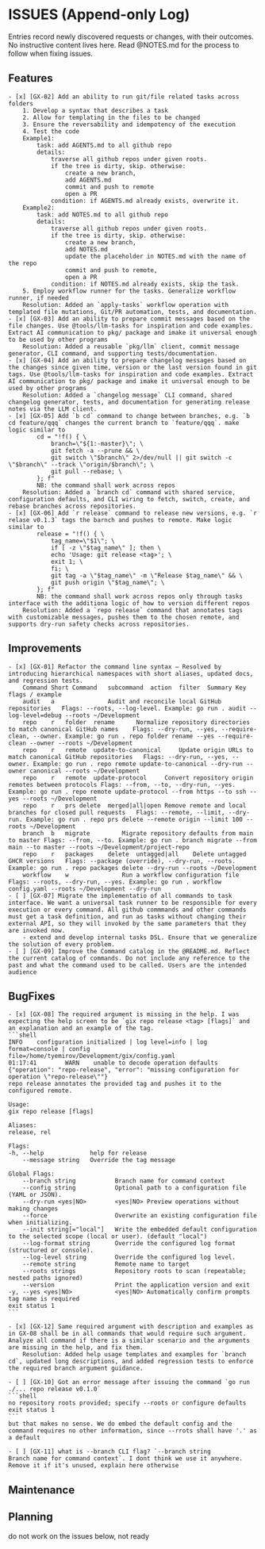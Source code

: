 # ISSUES (Append-only Log)

Entries record newly discovered requests or changes, with their outcomes. No instructive content lives here. Read @NOTES.md for the process to follow when fixing issues.

## Features

    - [x] [GX-02] Add an ability to run git/file related tasks across folders
        1. Develop a syntax that describes a task
        2. Allow for templating in the files to be changed
        3. Ensure the reversability and idempotency of the execution
        4. Test the code
        Example1: 
            task: add AGENTS.md to all github repo
            details: 
                traverse all github repos under given roots. 
                if the tree is dirty, skip. otherwise:
                    create a new branch, 
                    add AGENTS.md
                    commit and push to remote
                    open a PR
                condition: if AGENTS.md already exists, overwrite it.
        Example2: 
            task: add NOTES.md to all github repo
            details: 
                traverse all github repos under given roots. 
                if the tree is dirty, skip. otherwise:
                    create a new branch, 
                    add NOTES.md
                    update the placeholder in NOTES.md with the name of the repo
                    commit and push to remote, 
                    open a PR
                condition: if NOTES.md already exists, skip the task.
        5. Employ workflow runner for the tasks. Generalize workflow runner, if needed
        Resolution: Added an `apply-tasks` workflow operation with templated file mutations, Git/PR automation, tests, and documentation.
    - [x] [GX-03] Add an ability to prepare commit messages based on the file changes. Use @tools/llm-tasks for inspiration and code examples. Extract AI communication to pkg/ package and imake it universal enough to be used by other programs
        Resolution: Added a reusable `pkg/llm` client, commit message generator, CLI command, and supporting tests/documentation.
    - [x] [GX-04] Add an ability to prepare changelog messages based on the changes since given time, version or the last version found in git tags. Use @tools/llm-tasks for inspiration and code examples. Extract AI communication to pkg/ package and imake it universal enough to be used by other programs
        Resolution: Added a `changelog message` CLI command, shared changelog generator, tests, and documentation for generating release notes via the LLM client.
    - [x] [GX-05] Add `b cd` command to change between branches, e.g. `b cd feature/qqq` changes the current branch to `feature/qqq`. make logic similar to
            cd = "!f() { \
                branch=\"${1:-master}\"; \
                git fetch -a --prune && \
                git switch \"$branch\" 2>/dev/null || git switch -c \"$branch\" --track \"origin/$branch\"; \
                git pull --rebase; \
            }; f"
            NB: the command shall work across repos
        Resolution: Added a `branch cd` command with shared service, configuration defaults, and CLI wiring to fetch, switch, create, and rebase branches across repositories.
    - [x] [GX-06] Add `r release` command to release new versions, e.g. `r relase v0.1.3` tags the barnch and pushes to remote. Make logic similar to
            release = "!f() { \
                tag_name=\"$1\"; \
                if [ -z \"$tag_name\" ]; then \
                echo 'Usage: git release <tag>'; \
                exit 1; \
                fi; \
                git tag -a \"$tag_name\" -m \"Release $tag_name\" && \
                git push origin \"$tag_name\"; \
            }; f"
            NB: the command shall work across repos only through tasks interface with the additiona logic of how to version different repos
        Resolution: Added a `repo release` command that annotates tags with customizable messages, pushes them to the chosen remote, and supports dry-run safety checks across repositories.


## Improvements

    - [x] [GX-01] Refactor the command line syntax — Resolved by introducing hierarchical namespaces with short aliases, updated docs, and regression tests.
        Command	Short Command	subcommand	action	filter	Summary	Key flags / example
        audit	a				Audit and reconcile local GitHub repositories	Flags: --roots, --log-level. Example: go run . audit --log-level=debug --roots ~/Development
        repo	r	folder	rename		Normalize repository directories to match canonical GitHub names	Flags: --dry-run, --yes, --require-clean, --owner. Example: go run . repo folder rename --yes --require-clean --owner --roots ~/Development
        repo	r	remote	update-to-canonical		Update origin URLs to match canonical GitHub repositories	Flags: --dry-run, --yes, --owner. Example: go run . repo remote update-to-canonical --dry-run --owner canonical --roots ~/Development
        repo	r	remote	update-protocol		Convert repository origin remotes between protocols	Flags: --from, --to, --dry-run, --yes. Example: go run . repo remote update-protocol --from https --to ssh --yes --roots ~/Development
        repo	r	prs	delete	merged|all|open	Remove remote and local branches for closed pull requests	Flags: --remote, --limit, --dry-run. Example: go run . repo prs delete --remote origin --limit 100 --roots ~/Development
        branch	b	migrate			Migrate repository defaults from main to master	Flags: --from, --to. Example: go run . branch migrate --from main --to master --roots ~/Development/project-repo
        repo	r	packages	delete	untagged|all	Delete untagged GHCR versions	Flags: --package (override), --dry-run, --roots. Example: go run . repo packages delete --dry-run --roots ~/Development
        workflow	w				Run a workflow configuration file	Flags: --roots, --dry-run, --yes. Example: go run . workflow config.yaml --roots ~/Development --dry-run
    - [ ] [GX-07] Migrate the implementatio of all commands to task interface. We want a universal task runner to be responsible for every execution or every command. All github commmands and other commands must get a task definition, and run as tasks without changing their external API, so they will invoked by the same parameters that they are invoked now.
        - extend and develop internal tasks DSL. Ensure that we generalize the solution of every problem.
    - [ ] [GX-09] Improve the Command catalog in the @README.md. Reflect the current catalog of commands. Do not include any reference to the past and what the command used to be called. Users are the intended audience


## BugFixes

    - [x] [GX-08] The required argument is missing in the help. I was expecting the help screen to be `gix repo release <tag> [flags]` and an explanation and an example of the tag.
    ```shell
    INFO    configuration initialized | log level=info | log format=console | config file=/home/tyemirov/Development/gix/config.yaml
    01:17:41        WARN    unable to decode operation defaults     {"operation": "repo-release", "error": "missing configuration for operation \"repo-release\""}
    repo release annotates the provided tag and pushes it to the configured remote.

    Usage:
    gix repo release [flags]

    Aliases:
    release, rel

    Flags:
    -h, --help             help for release
        --message string   Override the tag message

    Global Flags:
        --branch string           Branch name for command context
        --config string           Optional path to a configuration file (YAML or JSON).
        --dry-run <yes|NO>        <yes|NO> Preview operations without making changes
        --force                   Overwrite an existing configuration file when initializing.
        --init string[="local"]   Write the embedded default configuration to the selected scope (local or user). (default "local")
        --log-format string       Override the configured log format (structured or console).
        --log-level string        Override the configured log level.
        --remote string           Remote name to target
        --roots strings           Repository roots to scan (repeatable; nested paths ignored)
        --version                 Print the application version and exit
    -y, --yes <yes|NO>            <yes|NO> Automatically confirm prompts
    tag name is required
    exit status 1
    ```

    - [x] [GX-12] Same required argument with description and examples as in GX-08 shall be in all commands that would require such argument. Analyze all command if there is a similar scenario and the arguments are missing in the help, and fix them.
        Resolution: Added help usage templates and examples for `branch cd`, updated long descriptions, and added regression tests to enforce the required branch argument guidance.

    - [ ] [GX-10] Got an error message after issuing the command `go run ./... repo release v0.1.0`
    ```shell
    no repository roots provided; specify --roots or configure defaults
    exit status 1
    ```
    but that makes no sense. We do embed the default config and the command requires no other information, since --rrots shall have '.' as a default
    
    - [ ] [GX-11] what is --branch CLI flag? `--branch string           Branch name for command context`. I dont think we use it anywhere. Remove it if it's unused, explain here otherwise

## Maintenance

## Planning 
do not work on the issues below, not ready
